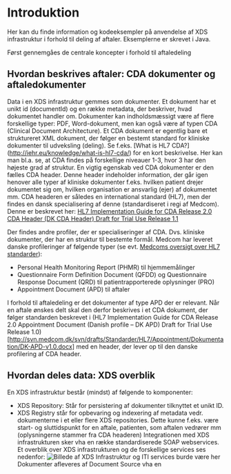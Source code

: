 # Introduktion
Her kan du finde information og kodeeksempler på anvendelse af XDS infrastruktur i forhold til deling af aftaler.
Eksemplerne er skrevet i Java.

Først gennemgåes de centrale koncepter i forhold til aftaledeling

## Hvordan beskrives aftaler: CDA dokumenter og aftaledokumenter
Data i en XDS infrastruktur gemmes som dokumenter. Et dokument har et unikt id (documentId) og en række metadata, der beskriver, hvad dokumentet handler om.
Dokumenter kan indholdsmæssigt være af flere forskellige typer: PDF, Word-dokument, men kan også være af typen CDA (Clinical Document Architecture). 
Et CDA dokument er egentlig bare et struktureret XML dokument, der følger en bestemt standard for kliniske dokumenter til udveksling (deling). 
Se f.eks. [What is HL7 CDA?] (http://iehr.eu/knowledge/what-is-hl7-cda/) for en kort beskrivelse. Her kan man bl.a. se, at CDA findes på forskellige niveauer 1-3, hvor 3 har den højeste grad af struktur.
En vigtig egenskab ved CDA dokumenter er den fælles CDA header. Denne header indeholder information, der går igen henover alle typer af kliniske dokumenter f.eks. hvilken patient drejer dokumentet sig om, hvilken organisation er ansvarlig (ejer) af dokumentet mm.
CDA headeren er således en international standard (HL7), men der findes en dansk specialisering af denne (standardiseret i regi af Medcom). Denne er beskrevet her: [HL7 Implementation Guide for CDA Release 2.0 CDA Header (DK CDA Header) Draft for Trial Use Release 1.1](http://svn.medcom.dk/svn/drafts/Standarder/HL7/CDA%20Header/Dokumentation/DK-CDA-Header-v1.1.pdf)

Der findes andre profiler, der er specialiseringer af CDA. Dvs. kliniske dokumenter, der har en struktur til bestemte formål. 
Medcom har leveret danske profileringer af følgende typer (se evt. [Medcoms oversigt over HL7 standarder](http://svn.medcom.dk/svn/drafts/Standarder/HL7/)):
* Personal Health Monitoring Report (PHMR) til hjemmemålinger
* Questionnaire Form Definition Document (QFDD) og Questionnaire Response Document (QRD) til patientrapporterede oplysninger (PRO)
* Appointment Document (APD) til aftaler

I forhold til aftaledeling er det dokumenter af type APD der er relevant.
Når en aftale ønskes delt skal den derfor beskrives i et CDA dokument, der følger standarden beskrevet i (HL7 Implementation Guide for CDA Release 2.0 Appointment Document (Danish profile – DK APD) Draft for Trial Use Release 1.0)[http://svn.medcom.dk/svn/drafts/Standarder/HL7/Appointment/Dokumentation/DK-APD-v1.0.docx] med en header, der lever op til den danske profilering af CDA header.

## Hvordan deles data: XDS overblik
En XDS infrastruktur består (mindst) af følgende to komponenter:
* XDS Repository: Står for persistering af dokumenter tilknyttet et unikt ID. 
* XDS Registry står for opbevaring og indexering af metadata vedr. dokumenterne i et eller flere XDS repositories. Dette kunne f.eks. være start- og sluttidspunkt for en aftale, patienten, som aftalen vedrører mm (oplysningerne stammer fra CDA headeren)
Integrationen med XDS infrastrukturen sker vha en række standardiserede SOAP webservices. Et overblik over XDS infrastrukturen og de forskellige services ses nedenfor:
![Billede af XDS Infrastruktur og ITI services burde være her](http://wiki.ihe.net/images/d/d7/XDS-Actor-Transaction-b.jpg "XDS komponenter og ITI services")
Dokumenter afleveres af Document Source vha en 

